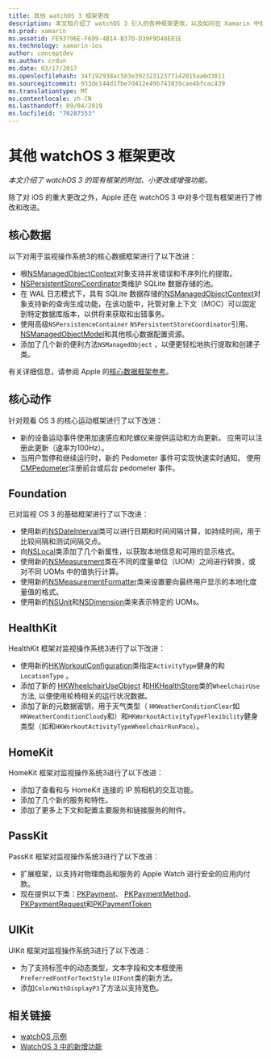 ```yaml
---
title: 其他 watchOS 3 框架更改
description: 本文档介绍了 watchOS 3 引入的各种框架更改，以及如何在 Xamarin 中使用它们。 讨论了核心数据、核心动作、Foundation、HealthKit、HomeKit、PassKit 和 UIKit。
ms.prod: xamarin
ms.assetid: FE93796E-F699-4B14-B37D-D39F9D48E81E
ms.technology: xamarin-ios
author: conceptdev
ms.author: crdun
ms.date: 03/17/2017
ms.openlocfilehash: 34f192938ac583e39232312377142015aa6d3811
ms.sourcegitcommit: 933de144d1fbe7d412e49b743839cae4bfcac439
ms.translationtype: MT
ms.contentlocale: zh-CN
ms.lasthandoff: 09/04/2019
ms.locfileid: "70287553"
---
```

# <a name="additional-watchos-3-frameworks-changes"></a>其他 watchOS 3 框架更改

_本文介绍了 watchOS 3 的现有框架的附加、小更改或增强功能。_

除了对 iOS 的重大更改之外，Apple 还在 watchOS 3 中对多个现有框架进行了修改和改进。


## <a name="core-data"></a>核心数据

以下对用于监视操作系统3的核心数据框架进行了以下改进：

- 根[NSManagedObjectContext](https://developer.apple.com/reference/coredata/nsmanagedobjectcontext)对象支持并发错误和不序列化的提取。
- [NSPersistentStoreCoordinator](https://developer.apple.com/reference/coredata/nspersistentstorecoordinator)类维护 SQLite 数据存储的池。
- 在 WAL 日志模式下，具有 SQLite 数据存储的[NSManagedObjectContext](https://developer.apple.com/reference/coredata/nsmanagedobjectcontext)对象支持新的查询生成功能，在该功能中，托管对象上下文（MOC）可以固定到特定数据库版本，以供将来获取和出错事务。
- 使用高级`NSPersistenceContainer` `NSPersistentStoreCoordinator`引用、 [NSManagedObjectModel](https://developer.apple.com/reference/coredata/nsmanagedobjectmodel)和其他核心数据配置资源。
- 添加了几个新的便利方法`NSManagedObject` ，以便更轻松地执行提取和创建子类。

有关详细信息，请参阅 Apple 的[核心数据框架参考](https://developer.apple.com/reference/coredata)。


## <a name="core-motion"></a>核心动作

针对观看 OS 3 的核心运动框架进行了以下改进：

- 新的设备运动事件使用加速感应和陀螺仪来提供运动和方向更新。 应用可以注册此更新（速率为100Hz）。
- 当用户暂停和继续运行时，新的 Pedometer 事件可实现快速实时通知。 使用[CMPedometer](https://developer.apple.com/reference/coremotion/cmpedometer)注册前台或后台 pedometer 事件。


## <a name="foundation"></a>Foundation

已对监视 OS 3 的基础框架进行了以下改进：

- 使用新的[NSDateInterval](https://developer.apple.com/reference/foundation/nsdateinterval)类可以进行日期和时间间隔计算，如持续时间，用于比较间隔和测试间隔交点。
- 向[NSLocal](https://developer.apple.com/reference/foundation/nslocale)类添加了几个新属性，以获取本地信息和可用的显示格式。
- 使用新的[NSMeasurement](https://developer.apple.com/reference/foundation/nsmeasurement)类在不同的度量单位（UOM）之间进行转换，或对不同 UOMs 中的值执行计算。
- 使用新的[NSMeasurementFormatter](https://developer.apple.com/reference/foundation/nsmeasurementformatter)类来设置要向最终用户显示的本地化度量值的格式。
- 使用新的[NSUnit](https://developer.apple.com/reference/foundation/nsunit)和[NSDimension](https://developer.apple.com/reference/foundation/nsdimension)类来表示特定的 UOMs。


## <a name="healthkit"></a>HealthKit

HealthKit 框架对监视操作系统3进行了以下改进：

- 使用新的[HKWorkoutConfiguration](https://developer.apple.com/reference/healthkit/hkworkoutconfiguration)类指定`ActivityType`健身的和`LocationType` 。
- 添加了新的 [HKWheelchairUseObject](https://developer.apple.com/reference/healthkit/hkwheelchairuseobject) 和[HKHealthStore](https://developer.apple.com/reference/healthkit/hkhealthstore)类的`WheelchairUse`方法, 以便使用轮椅相关的运行状况数据。
- 添加了新的元数据密钥，用于天气类型（ `HKWeatherConditionClear`如`HKWeatherConditionCloudy`和）和`HKWorkoutActivityTypeFlexibility`健身类型（如和`HKWorkoutActivityTypeWheelchairRunPace`）。


## <a name="homekit"></a>HomeKit

HomeKit 框架对监视操作系统3进行了以下改进：

- 添加了查看和与 HomeKit 连接的 IP 照相机的交互功能。
- 添加了几个新的服务和特性。
- 添加了更多上下文和配置主要服务和链接服务的附件。


## <a name="passkit"></a>PassKit

PassKit 框架对监视操作系统3进行了以下改进：

- 扩展框架，以支持对物理商品和服务的 Apple Watch 进行安全的应用内付款。
- 现在提供以下类：[PKPayment](https://developer.apple.com/reference/passkit/pkpayment)、 [PKPaymentMethod](https://developer.apple.com/reference/passkit/pkpaymentmethod)、 [PKPaymentRequest](https://developer.apple.com/reference/passkit/pkpaymentrequest)和[PKPaymentToken](https://developer.apple.com/reference/passkit/pkpaymenttoken)


## <a name="uikit"></a>UIKit

UIKit 框架对监视操作系统3进行了以下改进：

- 为了支持标签中的动态类型，文本字段和文本框使用`PreferredFontForTextStyle` `UIFont`类的新方法。
- 添加`ColorWithDisplayP3`了方法以支持宽色。


## <a name="related-links"></a>相关链接

- [watchOS 示例](https://docs.microsoft.com/samples/browse/?products=xamarin&term=Xamarin.iOS%20watchos)
- [WatchOS 3 中的新增功能](https://developer.apple.com/library/prerelease/content/releasenotes/General/WhatsNewInwatchOS/Articles/watchOS3.html#//apple_ref/doc/uid/TP40017085-SW1)
